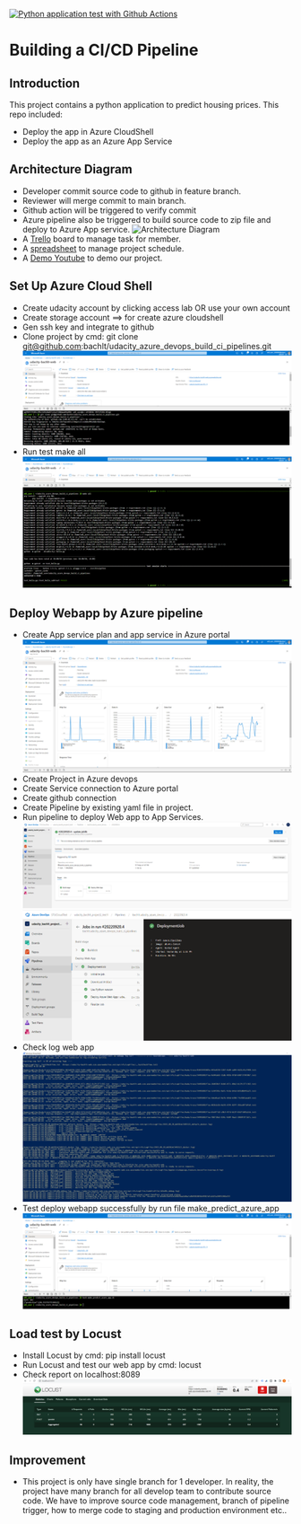 [![Python application test with Github Actions](https://github.com/bachlt/udacity_azure_devops_build_ci_pipelines/actions/workflows/pythonapp.yml/badge.svg)](https://github.com/bachlt/udacity_azure_devops_build_ci_pipelines/actions/workflows/pythonapp.yml)

# Building a CI/CD Pipeline

## Introduction
This project contains a python application to predict housing prices. This repo included:
- Deploy the app in Azure CloudShell
- Deploy the app as an Azure App Service

## Architecture Diagram
- Developer commit source code to github in feature branch.
- Reviewer will merge commit to main branch.
- Github action will be triggered to verify commit
- Azure pipeline also be triggered to build source code to zip file and deploy to Azure App service.
![Architecture Diagram](https://video.udacity-data.com/topher/2020/August/5f3447ab_cd-diagram/cd-diagram.png)
- A [Trello](https://trello.com/b/BHbvpAav/udacity-bachlt) board to manage task for member.
- A [spreadsheet](project_schedule.xlsx) to manage project schedule.
- A [Demo Youtube](https://youtu.be/k6yUoqCteqM) to demo our project.


## Set Up Azure Cloud Shell
- Create udacity account by clicking access lab OR use your own account
- Create storage account ==> for create azure cloudshell
- Gen ssh key and integrate to github
- Clone project by cmd: git clone git@github.com:bachlt/udacity_azure_devops_build_ci_pipelines.git
![Clone Git From Cloud Shell](screenshot/1_cloudshell_clone_git.PNG) 
- Run test make all
![Run test make all](screenshot/1_cloudshell_test_make_all.PNG) 

## Deploy Webapp by Azure pipeline
- Create App service plan and app service in Azure portal
![ App service](screenshot/3.1_azure_app_services.PNG) 
- Create Project in Azure devops
- Create Service connection to Azure portal
- Create github connection
- Create Pipeline by existing yaml file in project.
- Run pipeline to deploy Web app to App Services.
![Pipeline Run](screenshot/3.2_azure_pipeline.PNG)
![Pipeline Run](screenshot/3.4_azure_pipeline_2.PNG)
- Check log web app
![log web app](screenshot/3.3_deploy_webapp_logs.PNG)
- Test deploy webapp successfully by run file make_predict_azure_app
![Run Test in cloud shell](screenshot/3.1_azure_app_make_predict.PNG)

## Load test by Locust
- Install Locust by cmd: pip install locust
- Run Locust and test our web app by cmd: locust
- Check report on localhost:8089
![Locust report](screenshot/4_locust_screenshot.PNG)

## Improvement
- This project is only have single branch for 1 developer. In reality, the project have many branch for all develop team to contribute source code. We have to improve source code management, branch of pipeline trigger, how to merge code to staging and production environment etc..

